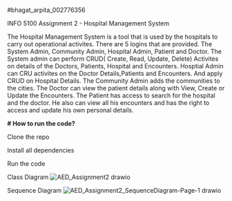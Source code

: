 #bhagat_arpita_002776356

INFO 5100 Assignment 2 - Hospital Management System

The Hospital Management System is a tool that is used by the hospitals to carry out operational activites. There are 5 logins that are provided. The System Admin, Community Admin, Hospital Admin, Patient and Doctor. 
The System admin can perform CRUD( Create, Read, Update, Delete) Activites on details of the Doctors, Patients, Hospital and Encounters. 
Hosptial Admin can CRU activites on the Doctor Details,Patients and Encounters. And apply CRUD on Hospital Details. 
The Community Admin adds the communities to the cities.
The Doctor can view the patient details along with View, Create or Update the Encounters. 
The Patient has access to search for the hospital and the doctor. He also can view all his encounters and has the right to access and update his own personal details.

**# How to run the code?**

Clone the repo

Install all dependencies

Run the code

Class Diagram ![AED_Assignment2 drawio](https://user-images.githubusercontent.com/67430896/200076865-7ae0bfc5-462c-42b5-aa0f-bf7a5521dde5.png)


Sequence Diagram ![AED_Assignment2_SequenceDiagram-Page-1 drawio](https://user-images.githubusercontent.com/67430896/200076890-59cb8f4f-c707-4f2d-a224-196304974e85.png)

